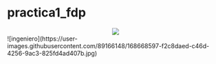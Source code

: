 # practica1_fdp
<div style="text-align:center"><img src="https://user-images.githubusercontent.com/89166148/168668597-f2c8daed-c46d-4256-9ac3-825fd4ad407b.jpg" /></div>
![ingeniero](https://user-images.githubusercontent.com/89166148/168668597-f2c8daed-c46d-4256-9ac3-825fd4ad407b.jpg)
